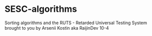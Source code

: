 # SESC-algorithms
Sorting algorithms and the RUTS - Retarded Universal Testing System brought to you by Arsenii Kostin aka RaijinDev
10-4
